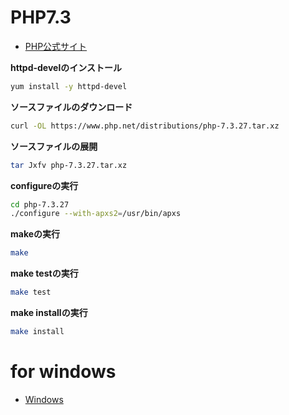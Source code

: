 # PHP7.3

- [PHP公式サイト](https://www.php.net/manual/ja/install.unix.apache2.php)

**httpd-develのインストール**

```sh
yum install -y httpd-devel
```

**ソースファイルのダウンロード**

```sh
curl -OL https://www.php.net/distributions/php-7.3.27.tar.xz
```

**ソースファイルの展開**

```sh
tar Jxfv php-7.3.27.tar.xz
```

**configureの実行**

```sh
cd php-7.3.27
./configure --with-apxs2=/usr/bin/apxs
```

**makeの実行**

```sh
make
```

**make testの実行**

```sh
make test
```

**make installの実行**

```sh
make install
```


# for windows

- [Windows](https://wiki.php.net/internals/windows/stepbystepbuild_sdk_2)
